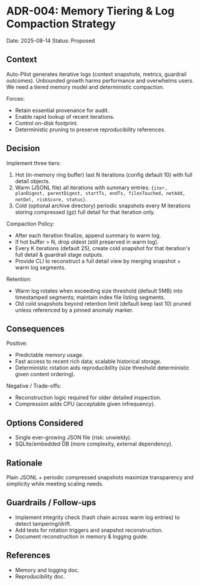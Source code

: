 # ADR-004: Memory Tiering & Log Compaction Strategy
Date: 2025-08-14
Status: Proposed

## Context
Auto-Pilot generates iterative logs (context snapshots, metrics, guardrail outcomes). Unbounded growth harms performance and overwhelms users. We need a tiered memory model and deterministic compaction.

Forces:
- Retain essential provenance for audit.
- Enable rapid lookup of recent iterations.
- Control on-disk footprint.
- Deterministic pruning to preserve reproducibility references.

## Decision
Implement three tiers:
1. Hot (in-memory ring buffer) last N iterations (config default 10) with full detail objects.
2. Warm (JSONL file) all iterations with summary entries: `{iter, planDigest, parentDigest, startTs, endTs, filesTouched, netAdd, netDel, riskScore, status}`.
3. Cold (optional archive directory) periodic snapshots every M iterations storing compressed (gz) full detail for that iteration only.

Compaction Policy:
- After each iteration finalize, append summary to warm log.
- If hot buffer > N, drop oldest (still preserved in warm log).
- Every K iterations (default 25), create cold snapshot for that iteration's full detail & guardrail stage outputs.
- Provide CLI to reconstruct a full detail view by merging snapshot + warm log segments.

Retention:
- Warm log rotates when exceeding size threshold (default 5MB) into timestamped segments; maintain index file listing segments.
- Old cold snapshots beyond retention limit (default keep last 10) pruned unless referenced by a pinned anomaly marker.

## Consequences
Positive:
- Predictable memory usage.
- Fast access to recent rich data; scalable historical storage.
- Deterministic rotation aids reproducibility (size threshold deterministic given content ordering).

Negative / Trade-offs:
- Reconstruction logic required for older detailed inspection.
- Compression adds CPU (acceptable given infrequency).

## Options Considered
- Single ever-growing JSON file (risk: unwieldy).
- SQLite/embedded DB (more complexity, external dependency).

## Rationale
Plain JSONL + periodic compressed snapshots maximize transparency and simplicity while meeting scaling needs.

## Guardrails / Follow-ups
- Implement integrity check (hash chain across warm log entries) to detect tampering/drift.
- Add tests for rotation triggers and snapshot reconstruction.
- Document reconstruction in memory & logging guide.

## References
- Memory and logging doc.
- Reproducibility doc.
